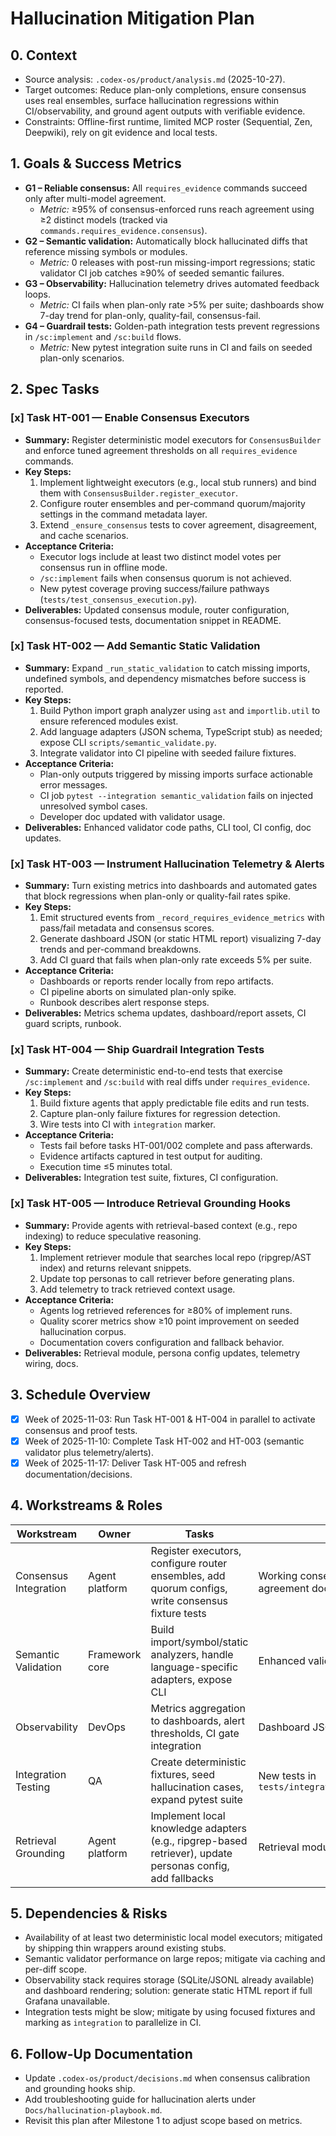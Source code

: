 # Hallucination Mitigation Plan

## 0. Context
- Source analysis: `.codex-os/product/analysis.md` (2025-10-27).
- Target outcomes: Reduce plan-only completions, ensure consensus uses real ensembles, surface hallucination regressions within CI/observability, and ground agent outputs with verifiable evidence.
- Constraints: Offline-first runtime, limited MCP roster (Sequential, Zen, Deepwiki), rely on git evidence and local tests.

## 1. Goals & Success Metrics
- **G1 – Reliable consensus:** All `requires_evidence` commands succeed only after multi-model agreement.
  - *Metric:* ≥95% of consensus-enforced runs reach agreement using ≥2 distinct models (tracked via `commands.requires_evidence.consensus`).
- **G2 – Semantic validation:** Automatically block hallucinated diffs that reference missing symbols or modules.
  - *Metric:* 0 releases with post-run missing-import regressions; static validator CI job catches ≥90% of seeded semantic failures.
- **G3 – Observability:** Hallucination telemetry drives automated feedback loops.
  - *Metric:* CI fails when plan-only rate >5% per suite; dashboards show 7-day trend for plan-only, quality-fail, consensus-fail.
- **G4 – Guardrail tests:** Golden-path integration tests prevent regressions in `/sc:implement` and `/sc:build` flows.
  - *Metric:* New pytest integration suite runs in CI and fails on seeded plan-only scenarios.

## 2. Spec Tasks

### [x] Task HT-001 — Enable Consensus Executors
- **Summary:** Register deterministic model executors for `ConsensusBuilder` and enforce tuned agreement thresholds on all `requires_evidence` commands.
- **Key Steps:**
  1. Implement lightweight executors (e.g., local stub runners) and bind them with `ConsensusBuilder.register_executor`.
  2. Configure router ensembles and per-command quorum/majority settings in the command metadata layer.
  3. Extend `_ensure_consensus` tests to cover agreement, disagreement, and cache scenarios.
- **Acceptance Criteria:**
  - Executor logs include at least two distinct model votes per consensus run in offline mode.
  - `/sc:implement` fails when consensus quorum is not achieved.
  - New pytest coverage proving success/failure pathways (`tests/test_consensus_execution.py`).
- **Deliverables:** Updated consensus module, router configuration, consensus-focused tests, documentation snippet in README.

### [x] Task HT-002 — Add Semantic Static Validation
- **Summary:** Expand `_run_static_validation` to catch missing imports, undefined symbols, and dependency mismatches before success is reported.
- **Key Steps:**
  1. Build Python import graph analyzer using `ast` and `importlib.util` to ensure referenced modules exist.
  2. Add language adapters (JSON schema, TypeScript stub) as needed; expose CLI `scripts/semantic_validate.py`.
  3. Integrate validator into CI pipeline with seeded failure fixtures.
- **Acceptance Criteria:**
  - Plan-only outputs triggered by missing imports surface actionable error messages.
  - CI job `pytest --integration semantic_validation` fails on injected unresolved symbol cases.
  - Developer doc updated with validator usage.
- **Deliverables:** Enhanced validator code paths, CLI tool, CI config, doc updates.

### [x] Task HT-003 — Instrument Hallucination Telemetry & Alerts
- **Summary:** Turn existing metrics into dashboards and automated gates that block regressions when plan-only or quality-fail rates spike.
- **Key Steps:**
  1. Emit structured events from `_record_requires_evidence_metrics` with pass/fail metadata and consensus scores.
  2. Generate dashboard JSON (or static HTML report) visualizing 7-day trends and per-command breakdowns.
  3. Add CI guard that fails when plan-only rate exceeds 5% per suite.
- **Acceptance Criteria:**
  - Dashboards or reports render locally from repo artifacts.
  - CI pipeline aborts on simulated plan-only spike.
  - Runbook describes alert response steps.
- **Deliverables:** Metrics schema updates, dashboard/report assets, CI guard scripts, runbook.

### [x] Task HT-004 — Ship Guardrail Integration Tests
- **Summary:** Create deterministic end-to-end tests that exercise `/sc:implement` and `/sc:build` with real diffs under `requires_evidence`.
- **Key Steps:**
  1. Build fixture agents that apply predictable file edits and run tests.
  2. Capture plan-only failure fixtures for regression detection.
  3. Wire tests into CI with `integration` marker.
- **Acceptance Criteria:**
  - Tests fail before tasks HT-001/002 complete and pass afterwards.
  - Evidence artifacts captured in test output for auditing.
  - Execution time ≤5 minutes total.
- **Deliverables:** Integration test suite, fixtures, CI configuration.

### [x] Task HT-005 — Introduce Retrieval Grounding Hooks
- **Summary:** Provide agents with retrieval-based context (e.g., repo indexing) to reduce speculative reasoning.
- **Key Steps:**
  1. Implement retriever module that searches local repo (ripgrep/AST index) and returns relevant snippets.
  2. Update top personas to call retriever before generating plans.
  3. Add telemetry to track retrieved context usage.
- **Acceptance Criteria:**
  - Agents log retrieved references for ≥80% of implement runs.
  - Quality scorer metrics show ≥10 point improvement on seeded hallucination corpus.
  - Documentation covers configuration and fallback behavior.
- **Deliverables:** Retrieval module, persona config updates, telemetry wiring, docs.

## 3. Schedule Overview
- [x] Week of 2025-11-03: Run Task HT-001 & HT-004 in parallel to activate consensus and proof tests.
- [x] Week of 2025-11-10: Complete Task HT-002 and HT-003 (semantic validator plus telemetry/alerts).
- [x] Week of 2025-11-17: Deliver Task HT-005 and refresh documentation/decisions.

## 4. Workstreams & Roles
| Workstream | Owner | Tasks | Deliverables |
|------------|-------|-------|--------------|
| Consensus Integration | Agent platform | Register executors, configure router ensembles, add quorum configs, write consensus fixture tests | Working consensus module with ≥2-model agreement documented |
| Semantic Validation | Framework core | Build import/symbol/static analyzers, handle language-specific adapters, expose CLI | Enhanced validator, CI job, developer docs |
| Observability | DevOps | Metrics aggregation to dashboards, alert thresholds, CI gate integration | Dashboard JSON, CI scripts, alert runbooks |
| Integration Testing | QA | Create deterministic fixtures, seed hallucination cases, expand pytest suite | New tests in `tests/integration/test_requires_evidence.py` |
| Retrieval Grounding | Agent platform | Implement local knowledge adapters (e.g., ripgrep-based retriever), update personas config, add fallbacks | Retrieval modules, updated agent configs |

## 5. Dependencies & Risks
- Availability of at least two deterministic local model executors; mitigated by shipping thin wrappers around existing stubs.
- Semantic validator performance on large repos; mitigate via caching and per-diff scope.
- Observability stack requires storage (SQLite/JSONL already available) and dashboard rendering; solution: generate static HTML report if full Grafana unavailable.
- Integration tests might be slow; mitigate by using focused fixtures and marking as `integration` to parallelize in CI.

## 6. Follow-Up Documentation
- Update `.codex-os/product/decisions.md` when consensus calibration and grounding hooks ship.
- Add troubleshooting guide for hallucination alerts under `Docs/hallucination-playbook.md`.
- Revisit this plan after Milestone 1 to adjust scope based on metrics.
